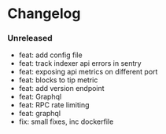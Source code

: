 # Changelog

### Unreleased

- feat: add config file
- feat: track indexer api errors in sentry
- feat: exposing api metrics on different port
- feat: blocks to tip metric
- feat: add version endpoint
- feat: Graphql
- feat: RPC rate limiting
- feat: graphql
- fix: small fixes, inc dockerfile

